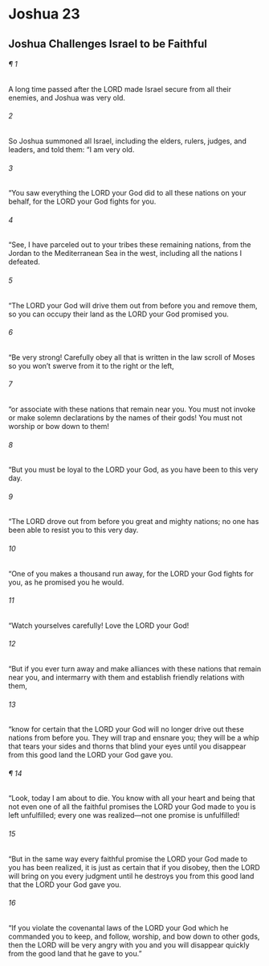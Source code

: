# Joshua 23
## Joshua Challenges Israel to be Faithful
###### ¶ 1
A long time passed after the LORD made Israel secure from all their enemies, and Joshua was very old.
###### 2
So Joshua summoned all Israel, including the elders, rulers, judges, and leaders, and told them: “I am very old.
###### 3
“You saw everything the LORD your God did to all these nations on your behalf, for the LORD your God fights for you.
###### 4
“See, I have parceled out to your tribes these remaining nations, from the Jordan to the Mediterranean Sea in the west, including all the nations I defeated.
###### 5
“The LORD your God will drive them out from before you and remove them, so you can occupy their land as the LORD your God promised you.
###### 6
“Be very strong! Carefully obey all that is written in the law scroll of Moses so you won’t swerve from it to the right or the left,
###### 7
“or associate with these nations that remain near you. You must not invoke or make solemn declarations by the names of their gods! You must not worship or bow down to them!
###### 8
“But you must be loyal to the LORD your God, as you have been to this very day.
###### 9
“The LORD drove out from before you great and mighty nations; no one has been able to resist you to this very day.
###### 10
“One of you makes a thousand run away, for the LORD your God fights for you, as he promised you he would.
###### 11
“Watch yourselves carefully! Love the LORD your God!
###### 12
“But if you ever turn away and make alliances with these nations that remain near you, and intermarry with them and establish friendly relations with them,
###### 13
“know for certain that the LORD your God will no longer drive out these nations from before you. They will trap and ensnare you; they will be a whip that tears your sides and thorns that blind your eyes until you disappear from this good land the LORD your God gave you.
###### ¶ 14
“Look, today I am about to die. You know with all your heart and being that not even one of all the faithful promises the LORD your God made to you is left unfulfilled; every one was realized—not one promise is unfulfilled!
###### 15
“But in the same way every faithful promise the LORD your God made to you has been realized, it is just as certain that if you disobey, then the LORD will bring on you every judgment until he destroys you from this good land that the LORD your God gave you.
###### 16
“If you violate the covenantal laws of the LORD your God which he commanded you to keep, and follow, worship, and bow down to other gods, then the LORD will be very angry with you and you will disappear quickly from the good land that he gave to you.”
